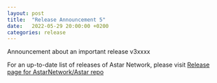 ```yaml
---
layout: post
title:  "Release Announcement 5"
date:   2022-05-29 20:00:00 +0200
categories: release
---
```


Announcement about an important release v3xxxx

For an up-to-date list of releases of Astar Network, please visit [Release page for AstarNetwork/Astar repo](https://github.com/AstarNetwork/Astar/releases)
